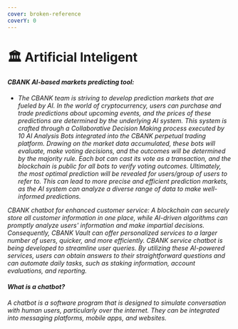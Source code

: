 ```yaml
---
cover: broken-reference
coverY: 0
---
```


# 🏛 Artificial Inteligent

#### _CBANK AI-based markets predicting tool:_&#x20;

* _The CBANK team is striving to develop prediction markets that are fueled by AI. In the world of cryptocurrency, users can purchase and trade predictions about upcoming events, and the prices of these predictions are determined by the underlying AI system. This system is crafted through a Collaborative Decision Making process executed by 10 AI Analysis Bots integrated into the CBANK perpetual trading platform. Drawing on the market data accumulated, these bots will evaluate, make voting decisions, and the outcomes will be determined by the majority rule. Each bot can cast its vote as a transaction, and the blockchain is public for all bots to verify voting outcomes. Ultimately, the most optimal prediction will be revealed for users/group of users to refer to. This can lead to more precise and efficient prediction markets, as the AI system can analyze a diverse range of data to make well-informed predictions._

_CBANK chatbot for enhanced customer service: A blockchain can securely store all customer information in one place, while AI-driven algorithms can promptly analyze users' information and make impartial decisions. Consequently, CBANK Vault can offer personalized services to a larger number of users, quicker, and more efficiently. CBANK service chatbot is being developed to streamline user queries. By utilizing these AI-powered services, users can obtain answers to their straightforward questions and can automate daily tasks, such as staking information, account evaluations, and reporting._

#### _What is a chatbot?_&#x20;

_A chatbot is a software program that is designed to simulate conversation with human users, particularly over the internet. They can be integrated into messaging platforms, mobile apps, and websites._
